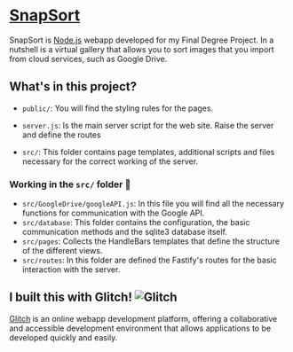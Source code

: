 # [SnapSort](snapsort.glitch.me)
SnapSort is [Node.js](https://nodejs.org/en/about) webapp developed for my Final Degree Project. In a nutshell is a virtual gallery that allows you to sort images that you import from cloud services, such as Google Drive.


## What's in this project?
- `public/`: You will find the styling rules for the pages.

- `server.js`: Is the main server script for the web site. Raise the server and define the routes

- `src/`: This folder contains page templates, additional scripts and files necessary for the correct working of the server.

### Working in the `src/` folder 📁

- `src/GoogleDrive/googleAPI.js`: In this file you will find all the necessary functions for communication with the Google API.
- `src/database`: This folder contains the configuration, the basic communication methods and the sqlite3 database itself.
- `src/pages`: Collects the HandleBars templates that define the structure of the different views.
- `src/routes`: In this folder are defined the Fastify's routes for the basic interaction with the server.




## I built this with Glitch! ![Glitch](https://cdn.glitch.com/a9975ea6-8949-4bab-addb-8a95021dc2da%2FLogo_Color.svg?v=1602781328576)
[Glitch](https://glitch.com/) is an online webapp development platform, offering a collaborative and accessible development environment that allows applications to be developed quickly and easily.

